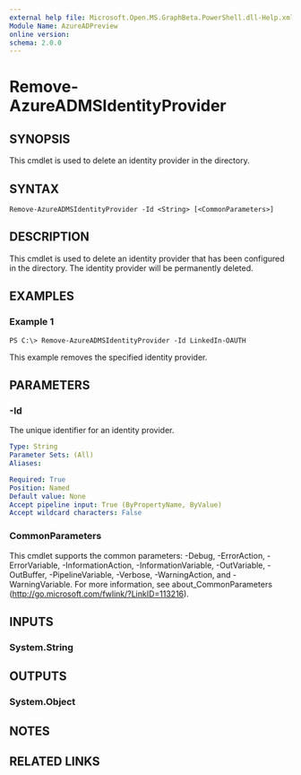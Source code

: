 ```yaml
---
external help file: Microsoft.Open.MS.GraphBeta.PowerShell.dll-Help.xml
Module Name: AzureADPreview
online version:
schema: 2.0.0
---
```


# Remove-AzureADMSIdentityProvider

## SYNOPSIS
This cmdlet is used to delete an identity provider in the directory.

## SYNTAX

```
Remove-AzureADMSIdentityProvider -Id <String> [<CommonParameters>]
```

## DESCRIPTION
This cmdlet is used to delete an identity provider that has been configured in the directory.
The identity provider will be permanently deleted.

## EXAMPLES

### Example 1
```
PS C:\> Remove-AzureADMSIdentityProvider -Id LinkedIn-OAUTH
```

This example removes the specified identity provider.

## PARAMETERS

### -Id
The unique identifier for an identity provider.

```yaml
Type: String
Parameter Sets: (All)
Aliases:

Required: True
Position: Named
Default value: None
Accept pipeline input: True (ByPropertyName, ByValue)
Accept wildcard characters: False
```

### CommonParameters
This cmdlet supports the common parameters: -Debug, -ErrorAction, -ErrorVariable, -InformationAction, -InformationVariable, -OutVariable, -OutBuffer, -PipelineVariable, -Verbose, -WarningAction, and -WarningVariable.
For more information, see about_CommonParameters (http://go.microsoft.com/fwlink/?LinkID=113216).

## INPUTS

### System.String

## OUTPUTS

### System.Object

## NOTES

## RELATED LINKS
